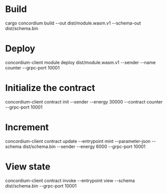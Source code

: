 # Build

cargo concordium build --out dist/module.wasm.v1 --schema-out dist/schema.bin

# Deploy

concordium-client module deploy dist/module.wasm.v1 --sender <YOUR-ADDRESS> --name counter --grpc-port 10001

# Initialize the contract

concordium-client contract init <YOUR-MODULE-HASH> --sender <YOUR-ADDRESS> --energy 30000 --contract counter --grpc-port 10001

# Increment

concordium-client contract update <YOUR-CONTRACT-INSTANCE> --entrypoint mint --parameter-json <PATH-TO-JSON> --schema dist/schema.bin --sender <YOUR-ADDRESS> --energy 6000 --grpc-port 10001

# View state

concordium-client contract invoke <YOUR-CONTRACT-INSTANCE> --entrypoint view --schema dist/schema.bin --grpc-port 10001
